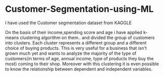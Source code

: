 # Customer-Segmentation-using-ML

I have used the Customer segmentation dataset from KAGGLE 

On the basis of their income,spending score and age i have applied k-means clustering algorithm on them.. and divided
the group of customers into clusters. Each cluster represents a different group and a different choice of buying products.
This is very useful for a business that isn't grown much yet and wants to analyze the majority of the type of customers(in terms of age, annual income,
type of products they buy the most) coming to their shop.
Moreover with this clustering it is even possible to know the relationship between dependent and independent variables.
